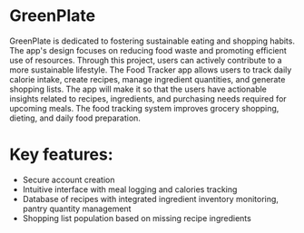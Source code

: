 # GreenPlate

GreenPlate is dedicated to fostering sustainable eating and shopping habits. The app's design focuses on reducing food waste and promoting efficient use of resources. Through this project, users can actively contribute to a more sustainable lifestyle. The Food Tracker app allows users to track daily calorie intake, create recipes, manage ingredient quantities, and generate shopping lists. The app will make it so that the users have actionable insights related to recipes, ingredients, and purchasing needs required for upcoming meals. The food tracking system improves grocery shopping, dieting, and daily food preparation.

# Key features:

- Secure account creation
- Intuitive interface with meal logging and calories tracking
- Database of recipes with integrated ingredient inventory monitoring, pantry quantity management
- Shopping list population based on missing recipe ingredients
